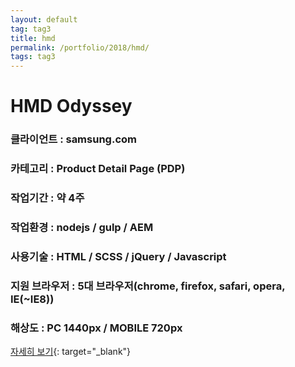 ```yaml
---
layout: default
tag: tag3
title: hmd
permalink: /portfolio/2018/hmd/
tags: tag3
---
```

# HMD Odyssey
### 클라이언트 : samsung.com
### 카테고리 : Product Detail Page (PDP)
### 작업기간 : 약 4주
### 작업환경 : nodejs / gulp / AEM
### 사용기술 : HTML / SCSS / jQuery / Javascript
### 지원 브라우저 : 5대 브라우저(chrome, firefox, safari, opera, IE(~IE8))
### 해상도 : PC 1440px / MOBILE 720px

[자세히 보기](/src/2018/hmd){: target="_blank"}
